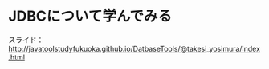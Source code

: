 # JDBCについて学んでみる

スライド：<a href="http://javatoolstudyfukuoka.github.io/DatbaseTools/@takesi_yosimura/index.html" target="_blank">http://javatoolstudyfukuoka.github.io/DatbaseTools/@takesi_yosimura/index.html</a>
